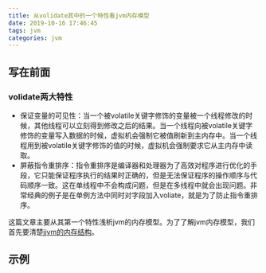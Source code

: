 ```yaml
---
title: 从volidate其中的一个特性看jvm内存模型
date: 2019-10-16 17:46:45
tags: jvm
categories: jvm
---
```


## 写在前面

### volidate两大特性

- 保证变量的可见性：当一个被volatile关键字修饰的变量被一个线程修改的时候，其他线程可以立刻得到修改之后的结果。当一个线程向被volatile关键字修饰的变量写入数据的时候，虚拟机会强制它被值刷新到主内存中。当一个线程用到被volatile关键字修饰的值的时候，虚拟机会强制要求它从主内存中读取。
-  屏蔽指令重排序：指令重排序是编译器和处理器为了高效对程序进行优化的手段，它只能保证程序执行的结果时正确的，但是无法保证程序的操作顺序与代码顺序一致。这在单线程中不会构成问题，但是在多线程中就会出现问题。非常经典的例子是在单例方法中同时对字段加入voliate，就是为了防止指令重排序。

这篇文章主要从其第一个特性浅析jvm的内存模型。为了了解jvm内存模型，我们首先要清楚j[jvm的内存结构](https://styyt.github.io/2019/09/14/%E5%8D%87%E7%BA%A71.8%E5%AF%B9gc%E7%9A%84%E5%BD%B1%E5%93%8D/#jvm内存结构变化)。

## 示例